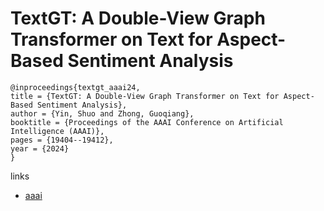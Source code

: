 # TextGT: A Double-View Graph Transformer on Text for Aspect-Based Sentiment Analysis

```
@inproceedings{textgt_aaai24,
title = {TextGT: A Double-View Graph Transformer on Text for Aspect-Based Sentiment Analysis},
author = {Yin, Shuo and Zhong, Guoqiang},
booktitle = {Proceedings of the AAAI Conference on Artificial Intelligence (AAAI)},
pages = {19404--19412},
year = {2024}
}
```

links
- [aaai](https://ojs.aaai.org/index.php/AAAI/article/view/29911)
